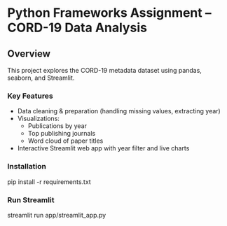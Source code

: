# Python Frameworks Assignment – CORD-19 Data Analysis

## Overview
This project explores the CORD-19 metadata dataset using pandas, seaborn, and Streamlit.

### Key Features
- Data cleaning & preparation (handling missing values, extracting year)
- Visualizations:
  - Publications by year
  - Top publishing journals
  - Word cloud of paper titles
- Interactive Streamlit web app with year filter and live charts

### Installation
pip install -r requirements.txt

### Run Streamlit
streamlit run app/streamlit_app.py
